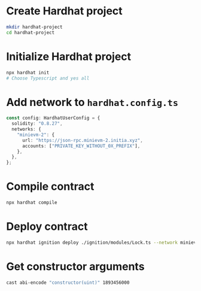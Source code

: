# Create Hardhat project

```sh
mkdir hardhat-project
cd hardhat-project
```

# Initialize Hardhat project

```sh
npx hardhat init
# Choose Typescript and yes all
```

# Add network to `hardhat.config.ts`

```ts
const config: HardhatUserConfig = {
  solidity: "0.8.27",
  networks: {
    "minievm-2": {
      url: "https://json-rpc.minievm-2.initia.xyz",
      accounts: ["PRIVATE_KEY_WITHOUT_0X_PREFIX"],
    },
  },
};
```

# Compile contract

```sh
npx hardhat compile
```

# Deploy contract

```sh
npx hardhat ignition deploy ./ignition/modules/Lock.ts --network minievm-2
```

# Get constructor arguments

```sh
cast abi-encode "constructor(uint)" 1893456000
```
